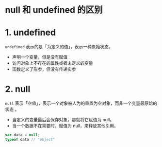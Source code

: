 # null 和 undefined 的区别

# 1. undefined
`undefined` 表示的是「为定义的值」，表示一种原始状态。

- 声明一个变量，但是没有赋值
- 访问对象上不存在的属性或者未定义的变量
- 函数定义了形参，但没有传递实参


# 2. null
`null` 表示「空值」，表示一个对象被人为的重置为空对象，而非一个变量最原始的状态 。

- 当定义的变量最后会保存对象，那就将它赋值为 null。
- 当一个数据不在需要时，赋值为 null，来释放其他引用。

```js
var data = null;
typeof data // "object"
```